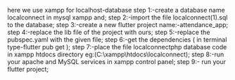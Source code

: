 here we use xampp for localhost-database step 1:-create a database name localconnect in mysql xampp and; step 2:-import the file localconnect(1).sql to the database; step 3:-create a new flutter project name:-attendance_app; step 4:-replace the lib file of the project with ours; step 5:-replace the pubspec.yaml with the given file; step 6:-get the dependencies ( in terminal type-flutter pub get ); step 7:-place the file localconnectphp database code in xampp htdocs directory eg:(C:\xampp\htdocs\localconnect); step 8:-run your apache and MySQL services in xampp control panel; step 9:- run your flutter project;
